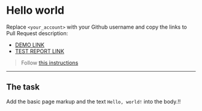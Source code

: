 # Hello world
Replace `<your_account>` with your Github username and copy the links to Pull Request description:
- [DEMO LINK](https://Markvsh.github.io/layout_hello-world/)
- [TEST REPORT LINK](https://Markvsh.github.io/layout_hello-world/report/html_report/)

> Follow [this instructions](https://mate-academy.github.io/layout_task-guideline/#how-to-solve-the-layout-tasks-on-github)
___

## The task
Add the basic page markup and the text `Hello, world!` into the body.!!
